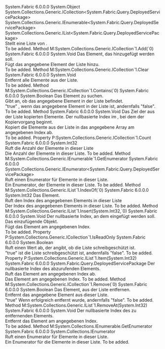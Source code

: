 <Type Name="DeployedServicePackageList" FullName="System.Fabric.Query.DeployedServicePackageList">
  <TypeSignature Language="C#" Value="public sealed class DeployedServicePackageList : System.Collections.Generic.ICollection&lt;System.Fabric.Query.DeployedServicePackage&gt;, System.Collections.Generic.IEnumerable&lt;System.Fabric.Query.DeployedServicePackage&gt;, System.Collections.Generic.IList&lt;System.Fabric.Query.DeployedServicePackage&gt;" />
  <TypeSignature Language="ILAsm" Value=".class public auto ansi sealed beforefieldinit DeployedServicePackageList extends System.Object implements class System.Collections.Generic.ICollection`1&lt;class System.Fabric.Query.DeployedServicePackage&gt;, class System.Collections.Generic.IEnumerable`1&lt;class System.Fabric.Query.DeployedServicePackage&gt;, class System.Collections.Generic.IList`1&lt;class System.Fabric.Query.DeployedServicePackage&gt;, class System.Collections.IEnumerable" />
  <TypeSignature Language="DocId" Value="T:System.Fabric.Query.DeployedServicePackageList" />
  <TypeSignature Language="VB.NET" Value="Public NotInheritable Class DeployedServicePackageList&#xA;Implements ICollection(Of DeployedServicePackage), IEnumerable(Of DeployedServicePackage), IList(Of DeployedServicePackage)" />
  <TypeSignature Language="F#" Value="type DeployedServicePackageList = class&#xA;    interface IList&lt;DeployedServicePackage&gt;&#xA;    interface ICollection&lt;DeployedServicePackage&gt;&#xA;    interface seq&lt;DeployedServicePackage&gt;&#xA;    interface IEnumerable" />
  <AssemblyInfo>
    <AssemblyName>System.Fabric</AssemblyName>
    <AssemblyVersion>6.0.0.0</AssemblyVersion>
  </AssemblyInfo>
  <Base>
    <BaseTypeName>System.Object</BaseTypeName>
  </Base>
  <Interfaces>
    <Interface>
      <InterfaceName>System.Collections.Generic.ICollection&lt;System.Fabric.Query.DeployedServicePackage&gt;</InterfaceName>
    </Interface>
    <Interface>
      <InterfaceName>System.Collections.Generic.IEnumerable&lt;System.Fabric.Query.DeployedServicePackage&gt;</InterfaceName>
    </Interface>
    <Interface>
      <InterfaceName>System.Collections.Generic.IList&lt;System.Fabric.Query.DeployedServicePackage&gt;</InterfaceName>
    </Interface>
  </Interfaces>
  <Docs>
    <summary>
      <para>Stellt eine Liste von <see cref="T:System.Fabric.Query.DeployedServicePackage" />.</para>
    </summary>
    <remarks>To be added.</remarks>
  </Docs>
  <Members>
    <Member MemberName="Add">
      <MemberSignature Language="C#" Value="public void Add (System.Fabric.Query.DeployedServicePackage item);" />
      <MemberSignature Language="ILAsm" Value=".method public hidebysig newslot virtual instance void Add(class System.Fabric.Query.DeployedServicePackage item) cil managed" />
      <MemberSignature Language="DocId" Value="M:System.Fabric.Query.DeployedServicePackageList.Add(System.Fabric.Query.DeployedServicePackage)" />
      <MemberSignature Language="VB.NET" Value="Public Sub Add (item As DeployedServicePackage)" />
      <MemberSignature Language="F#" Value="abstract member Add : System.Fabric.Query.DeployedServicePackage -&gt; unit&#xA;override this.Add : System.Fabric.Query.DeployedServicePackage -&gt; unit" Usage="deployedServicePackageList.Add item" />
      <MemberType>Method</MemberType>
      <Implements>
        <InterfaceMember>M:System.Collections.Generic.ICollection`1.Add(`0)</InterfaceMember>
      </Implements>
      <AssemblyInfo>
        <AssemblyName>System.Fabric</AssemblyName>
        <AssemblyVersion>6.0.0.0</AssemblyVersion>
      </AssemblyInfo>
      <ReturnValue>
        <ReturnType>System.Void</ReturnType>
      </ReturnValue>
      <Parameters>
        <Parameter Name="item" Type="System.Fabric.Query.DeployedServicePackage" />
      </Parameters>
      <Docs>
        <param name="item">
          <para>Das Element, das hinzugefügt werden soll.</para>
        </param>
        <summary>
          <para>Fügt das angegebene Element der Liste hinzu.</para>
        </summary>
        <remarks>To be added.</remarks>
      </Docs>
    </Member>
    <Member MemberName="Clear">
      <MemberSignature Language="C#" Value="public void Clear ();" />
      <MemberSignature Language="ILAsm" Value=".method public hidebysig newslot virtual instance void Clear() cil managed" />
      <MemberSignature Language="DocId" Value="M:System.Fabric.Query.DeployedServicePackageList.Clear" />
      <MemberSignature Language="VB.NET" Value="Public Sub Clear ()" />
      <MemberSignature Language="F#" Value="abstract member Clear : unit -&gt; unit&#xA;override this.Clear : unit -&gt; unit" Usage="deployedServicePackageList.Clear " />
      <MemberType>Method</MemberType>
      <Implements>
        <InterfaceMember>M:System.Collections.Generic.ICollection`1.Clear</InterfaceMember>
      </Implements>
      <AssemblyInfo>
        <AssemblyName>System.Fabric</AssemblyName>
        <AssemblyVersion>6.0.0.0</AssemblyVersion>
      </AssemblyInfo>
      <ReturnValue>
        <ReturnType>System.Void</ReturnType>
      </ReturnValue>
      <Parameters />
      <Docs>
        <summary>
          <para>Entfernt alle Elemente aus der Liste.</para>
        </summary>
        <remarks>To be added.</remarks>
      </Docs>
    </Member>
    <Member MemberName="Contains">
      <MemberSignature Language="C#" Value="public bool Contains (System.Fabric.Query.DeployedServicePackage item);" />
      <MemberSignature Language="ILAsm" Value=".method public hidebysig newslot virtual instance bool Contains(class System.Fabric.Query.DeployedServicePackage item) cil managed" />
      <MemberSignature Language="DocId" Value="M:System.Fabric.Query.DeployedServicePackageList.Contains(System.Fabric.Query.DeployedServicePackage)" />
      <MemberSignature Language="VB.NET" Value="Public Function Contains (item As DeployedServicePackage) As Boolean" />
      <MemberSignature Language="F#" Value="abstract member Contains : System.Fabric.Query.DeployedServicePackage -&gt; bool&#xA;override this.Contains : System.Fabric.Query.DeployedServicePackage -&gt; bool" Usage="deployedServicePackageList.Contains item" />
      <MemberType>Method</MemberType>
      <Implements>
        <InterfaceMember>M:System.Collections.Generic.ICollection`1.Contains(`0)</InterfaceMember>
      </Implements>
      <AssemblyInfo>
        <AssemblyName>System.Fabric</AssemblyName>
        <AssemblyVersion>6.0.0.0</AssemblyVersion>
      </AssemblyInfo>
      <ReturnValue>
        <ReturnType>System.Boolean</ReturnType>
      </ReturnValue>
      <Parameters>
        <Parameter Name="item" Type="System.Fabric.Query.DeployedServicePackage" />
      </Parameters>
      <Docs>
        <param name="item">
          <para>Das Element zu suchen.</para>
        </param>
        <summary>
          <para>Gibt an, ob das angegebene Element in der Liste befindet.</para>
        </summary>
        <returns>
          <para>
            <languageKeyword>"true"</languageKeyword> , wenn das angegebene Element in der Liste ist, andernfalls <languageKeyword>"false"</languageKeyword>.</para>
        </returns>
        <remarks>To be added.</remarks>
      </Docs>
    </Member>
    <Member MemberName="CopyTo">
      <MemberSignature Language="C#" Value="public void CopyTo (System.Fabric.Query.DeployedServicePackage[] array, int arrayIndex);" />
      <MemberSignature Language="ILAsm" Value=".method public hidebysig newslot virtual instance void CopyTo(class System.Fabric.Query.DeployedServicePackage[] array, int32 arrayIndex) cil managed" />
      <MemberSignature Language="DocId" Value="M:System.Fabric.Query.DeployedServicePackageList.CopyTo(System.Fabric.Query.DeployedServicePackage[],System.Int32)" />
      <MemberSignature Language="VB.NET" Value="Public Sub CopyTo (array As DeployedServicePackage(), arrayIndex As Integer)" />
      <MemberSignature Language="F#" Value="abstract member CopyTo : System.Fabric.Query.DeployedServicePackage[] * int -&gt; unit&#xA;override this.CopyTo : System.Fabric.Query.DeployedServicePackage[] * int -&gt; unit" Usage="deployedServicePackageList.CopyTo (array, arrayIndex)" />
      <MemberType>Method</MemberType>
      <AssemblyInfo>
        <AssemblyName>System.Fabric</AssemblyName>
        <AssemblyVersion>6.0.0.0</AssemblyVersion>
      </AssemblyInfo>
      <ReturnValue>
        <ReturnType>System.Void</ReturnType>
      </ReturnValue>
      <Parameters>
        <Parameter Name="array" Type="System.Fabric.Query.DeployedServicePackage[]" />
        <Parameter Name="arrayIndex" Type="System.Int32" />
      </Parameters>
      <Docs>
        <param name="array">
          <para>Das Ziel der aus der Liste kopierten Elemente.</para>
        </param>
        <param name="arrayIndex">
          <para>Der nullbasierte Index im <paramref name="array" />, bei dem der Kopiervorgang beginnt.</para>
        </param>
        <summary>
          <para>Kopiert die Elemente aus der Liste in das angegebene Array am angegebenen Index ab.</para>
        </summary>
        <remarks>To be added.</remarks>
      </Docs>
    </Member>
    <Member MemberName="Count">
      <MemberSignature Language="C#" Value="public int Count { get; }" />
      <MemberSignature Language="ILAsm" Value=".property instance int32 Count" />
      <MemberSignature Language="DocId" Value="P:System.Fabric.Query.DeployedServicePackageList.Count" />
      <MemberSignature Language="VB.NET" Value="Public ReadOnly Property Count As Integer" />
      <MemberSignature Language="F#" Value="member this.Count : int" Usage="System.Fabric.Query.DeployedServicePackageList.Count" />
      <MemberType>Property</MemberType>
      <Implements>
        <InterfaceMember>P:System.Collections.Generic.ICollection`1.Count</InterfaceMember>
      </Implements>
      <AssemblyInfo>
        <AssemblyName>System.Fabric</AssemblyName>
        <AssemblyVersion>6.0.0.0</AssemblyVersion>
      </AssemblyInfo>
      <ReturnValue>
        <ReturnType>System.Int32</ReturnType>
      </ReturnValue>
      <Docs>
        <summary>
          <para>Ruft die Anzahl der Elemente in dieser Liste</para>
        </summary>
        <value>
          <para>Die Anzahl der Elemente in dieser Liste.</para>
        </value>
        <remarks>To be added.</remarks>
      </Docs>
    </Member>
    <Member MemberName="GetEnumerator">
      <MemberSignature Language="C#" Value="public System.Collections.Generic.IEnumerator&lt;System.Fabric.Query.DeployedServicePackage&gt; GetEnumerator ();" />
      <MemberSignature Language="ILAsm" Value=".method public hidebysig newslot virtual instance class System.Collections.Generic.IEnumerator`1&lt;class System.Fabric.Query.DeployedServicePackage&gt; GetEnumerator() cil managed" />
      <MemberSignature Language="DocId" Value="M:System.Fabric.Query.DeployedServicePackageList.GetEnumerator" />
      <MemberSignature Language="VB.NET" Value="Public Function GetEnumerator () As IEnumerator(Of DeployedServicePackage)" />
      <MemberSignature Language="F#" Value="abstract member GetEnumerator : unit -&gt; System.Collections.Generic.IEnumerator&lt;System.Fabric.Query.DeployedServicePackage&gt;&#xA;override this.GetEnumerator : unit -&gt; System.Collections.Generic.IEnumerator&lt;System.Fabric.Query.DeployedServicePackage&gt;" Usage="deployedServicePackageList.GetEnumerator " />
      <MemberType>Method</MemberType>
      <Implements>
        <InterfaceMember>M:System.Collections.Generic.IEnumerable`1.GetEnumerator</InterfaceMember>
      </Implements>
      <AssemblyInfo>
        <AssemblyName>System.Fabric</AssemblyName>
        <AssemblyVersion>6.0.0.0</AssemblyVersion>
      </AssemblyInfo>
      <ReturnValue>
        <ReturnType>System.Collections.Generic.IEnumerator&lt;System.Fabric.Query.DeployedServicePackage&gt;</ReturnType>
      </ReturnValue>
      <Parameters />
      <Docs>
        <summary>
          <para>Ruft einen Enumerator für Elemente in dieser Liste.</para>
        </summary>
        <returns>
          <para>Ein Enumerator, der Elemente in dieser Liste.</para>
        </returns>
        <remarks>To be added.</remarks>
      </Docs>
    </Member>
    <Member MemberName="IndexOf">
      <MemberSignature Language="C#" Value="public int IndexOf (System.Fabric.Query.DeployedServicePackage item);" />
      <MemberSignature Language="ILAsm" Value=".method public hidebysig newslot virtual instance int32 IndexOf(class System.Fabric.Query.DeployedServicePackage item) cil managed" />
      <MemberSignature Language="DocId" Value="M:System.Fabric.Query.DeployedServicePackageList.IndexOf(System.Fabric.Query.DeployedServicePackage)" />
      <MemberSignature Language="VB.NET" Value="Public Function IndexOf (item As DeployedServicePackage) As Integer" />
      <MemberSignature Language="F#" Value="abstract member IndexOf : System.Fabric.Query.DeployedServicePackage -&gt; int&#xA;override this.IndexOf : System.Fabric.Query.DeployedServicePackage -&gt; int" Usage="deployedServicePackageList.IndexOf item" />
      <MemberType>Method</MemberType>
      <Implements>
        <InterfaceMember>M:System.Collections.Generic.IList`1.IndexOf(`0)</InterfaceMember>
      </Implements>
      <AssemblyInfo>
        <AssemblyName>System.Fabric</AssemblyName>
        <AssemblyVersion>6.0.0.0</AssemblyVersion>
      </AssemblyInfo>
      <ReturnValue>
        <ReturnType>System.Int32</ReturnType>
      </ReturnValue>
      <Parameters>
        <Parameter Name="item" Type="System.Fabric.Query.DeployedServicePackage" />
      </Parameters>
      <Docs>
        <param name="item">
          <para>Das Element.</para>
        </param>
        <summary>
          <para>Ruft den Index des angegebenen Elements in dieser Liste</para>
        </summary>
        <returns>
          <para>Der Index des angegebenen Elements in dieser Liste.</para>
        </returns>
        <remarks>To be added.</remarks>
      </Docs>
    </Member>
    <Member MemberName="Insert">
      <MemberSignature Language="C#" Value="public void Insert (int index, System.Fabric.Query.DeployedServicePackage item);" />
      <MemberSignature Language="ILAsm" Value=".method public hidebysig newslot virtual instance void Insert(int32 index, class System.Fabric.Query.DeployedServicePackage item) cil managed" />
      <MemberSignature Language="DocId" Value="M:System.Fabric.Query.DeployedServicePackageList.Insert(System.Int32,System.Fabric.Query.DeployedServicePackage)" />
      <MemberSignature Language="VB.NET" Value="Public Sub Insert (index As Integer, item As DeployedServicePackage)" />
      <MemberSignature Language="F#" Value="abstract member Insert : int * System.Fabric.Query.DeployedServicePackage -&gt; unit&#xA;override this.Insert : int * System.Fabric.Query.DeployedServicePackage -&gt; unit" Usage="deployedServicePackageList.Insert (index, item)" />
      <MemberType>Method</MemberType>
      <Implements>
        <InterfaceMember>M:System.Collections.Generic.IList`1.Insert(System.Int32,`0)</InterfaceMember>
      </Implements>
      <AssemblyInfo>
        <AssemblyName>System.Fabric</AssemblyName>
        <AssemblyVersion>6.0.0.0</AssemblyVersion>
      </AssemblyInfo>
      <ReturnValue>
        <ReturnType>System.Void</ReturnType>
      </ReturnValue>
      <Parameters>
        <Parameter Name="index" Type="System.Int32" />
        <Parameter Name="item" Type="System.Fabric.Query.DeployedServicePackage" />
      </Parameters>
      <Docs>
        <param name="index">
          <para>Der nullbasierte Index, an dem <paramref name="item" /> eingefügt werden soll.</para>
        </param>
        <param name="item">
          <para>Das einzufügende Objekt.</para>
        </param>
        <summary>
          <para>Fügt das Element am angegebenen Index.</para>
        </summary>
        <remarks>To be added.</remarks>
      </Docs>
    </Member>
    <Member MemberName="IsReadOnly">
      <MemberSignature Language="C#" Value="public bool IsReadOnly { get; }" />
      <MemberSignature Language="ILAsm" Value=".property instance bool IsReadOnly" />
      <MemberSignature Language="DocId" Value="P:System.Fabric.Query.DeployedServicePackageList.IsReadOnly" />
      <MemberSignature Language="VB.NET" Value="Public ReadOnly Property IsReadOnly As Boolean" />
      <MemberSignature Language="F#" Value="member this.IsReadOnly : bool" Usage="System.Fabric.Query.DeployedServicePackageList.IsReadOnly" />
      <MemberType>Property</MemberType>
      <Implements>
        <InterfaceMember>P:System.Collections.Generic.ICollection`1.IsReadOnly</InterfaceMember>
      </Implements>
      <AssemblyInfo>
        <AssemblyName>System.Fabric</AssemblyName>
        <AssemblyVersion>6.0.0.0</AssemblyVersion>
      </AssemblyInfo>
      <ReturnValue>
        <ReturnType>System.Boolean</ReturnType>
      </ReturnValue>
      <Docs>
        <summary>
          <para>Ruft einen Wert ab, der angibt, ob die Liste schreibgeschützt ist.</para>
        </summary>
        <value>
          <para>
            <languageKeyword>"true"</languageKeyword> ist die Liste schreibgeschützt ist, andernfalls <languageKeyword>"false"</languageKeyword>.</para>
        </value>
        <remarks>To be added.</remarks>
      </Docs>
    </Member>
    <Member MemberName="Item">
      <MemberSignature Language="C#" Value="public System.Fabric.Query.DeployedServicePackage this[int index] { get; set; }" />
      <MemberSignature Language="ILAsm" Value=".property instance class System.Fabric.Query.DeployedServicePackage Item(int32)" />
      <MemberSignature Language="DocId" Value="P:System.Fabric.Query.DeployedServicePackageList.Item(System.Int32)" />
      <MemberSignature Language="VB.NET" Value="Default Public Property Item(index As Integer) As DeployedServicePackage" />
      <MemberSignature Language="F#" Value="member this.Item(int) : System.Fabric.Query.DeployedServicePackage with get, set" Usage="System.Fabric.Query.DeployedServicePackageList.Item" />
      <MemberType>Property</MemberType>
      <Implements>
        <InterfaceMember>P:System.Collections.Generic.IList`1.Item(System.Int32)</InterfaceMember>
      </Implements>
      <AssemblyInfo>
        <AssemblyName>System.Fabric</AssemblyName>
        <AssemblyVersion>6.0.0.0</AssemblyVersion>
      </AssemblyInfo>
      <ReturnValue>
        <ReturnType>System.Fabric.Query.DeployedServicePackage</ReturnType>
      </ReturnValue>
      <Parameters>
        <Parameter Name="index" Type="System.Int32" />
      </Parameters>
      <Docs>
        <param name="index">
          <para>Der nullbasierte Index des abzurufenden Elements.</para>
        </param>
        <summary>
          <para>Ruft das Element am angegebenen Index ab.</para>
        </summary>
        <value>
          <para>Das Element am angegebenen Index.</para>
        </value>
        <remarks>To be added.</remarks>
      </Docs>
    </Member>
    <Member MemberName="Remove">
      <MemberSignature Language="C#" Value="public bool Remove (System.Fabric.Query.DeployedServicePackage item);" />
      <MemberSignature Language="ILAsm" Value=".method public hidebysig newslot virtual instance bool Remove(class System.Fabric.Query.DeployedServicePackage item) cil managed" />
      <MemberSignature Language="DocId" Value="M:System.Fabric.Query.DeployedServicePackageList.Remove(System.Fabric.Query.DeployedServicePackage)" />
      <MemberSignature Language="VB.NET" Value="Public Function Remove (item As DeployedServicePackage) As Boolean" />
      <MemberSignature Language="F#" Value="abstract member Remove : System.Fabric.Query.DeployedServicePackage -&gt; bool&#xA;override this.Remove : System.Fabric.Query.DeployedServicePackage -&gt; bool" Usage="deployedServicePackageList.Remove item" />
      <MemberType>Method</MemberType>
      <Implements>
        <InterfaceMember>M:System.Collections.Generic.ICollection`1.Remove(`0)</InterfaceMember>
      </Implements>
      <AssemblyInfo>
        <AssemblyName>System.Fabric</AssemblyName>
        <AssemblyVersion>6.0.0.0</AssemblyVersion>
      </AssemblyInfo>
      <ReturnValue>
        <ReturnType>System.Boolean</ReturnType>
      </ReturnValue>
      <Parameters>
        <Parameter Name="item" Type="System.Fabric.Query.DeployedServicePackage" />
      </Parameters>
      <Docs>
        <param name="item">
          <para>Das Element, aus der Liste entfernen.</para>
        </param>
        <summary>
          <para>Entfernt das angegebene Element aus dieser Liste.</para>
        </summary>
        <returns>
          <para>
            <languageKeyword>"true"</languageKeyword> Wenn erfolgreich entfernt wurde, andernfalls <languageKeyword>"false"</languageKeyword>.</para>
        </returns>
        <remarks>To be added.</remarks>
      </Docs>
    </Member>
    <Member MemberName="RemoveAt">
      <MemberSignature Language="C#" Value="public void RemoveAt (int index);" />
      <MemberSignature Language="ILAsm" Value=".method public hidebysig newslot virtual instance void RemoveAt(int32 index) cil managed" />
      <MemberSignature Language="DocId" Value="M:System.Fabric.Query.DeployedServicePackageList.RemoveAt(System.Int32)" />
      <MemberSignature Language="VB.NET" Value="Public Sub RemoveAt (index As Integer)" />
      <MemberSignature Language="F#" Value="abstract member RemoveAt : int -&gt; unit&#xA;override this.RemoveAt : int -&gt; unit" Usage="deployedServicePackageList.RemoveAt index" />
      <MemberType>Method</MemberType>
      <Implements>
        <InterfaceMember>M:System.Collections.Generic.IList`1.RemoveAt(System.Int32)</InterfaceMember>
      </Implements>
      <AssemblyInfo>
        <AssemblyName>System.Fabric</AssemblyName>
        <AssemblyVersion>6.0.0.0</AssemblyVersion>
      </AssemblyInfo>
      <ReturnValue>
        <ReturnType>System.Void</ReturnType>
      </ReturnValue>
      <Parameters>
        <Parameter Name="index" Type="System.Int32" />
      </Parameters>
      <Docs>
        <param name="index">
          <para>Der nullbasierte Index des zu entfernenden Elements.</para>
        </param>
        <summary>
          <para>Entfernt das Element am angegebenen Index.</para>
        </summary>
        <remarks>To be added.</remarks>
      </Docs>
    </Member>
    <Member MemberName="System.Collections.IEnumerable.GetEnumerator">
      <MemberSignature Language="C#" Value="System.Collections.IEnumerator IEnumerable.GetEnumerator ();" />
      <MemberSignature Language="ILAsm" Value=".method hidebysig newslot virtual instance class System.Collections.IEnumerator System.Collections.IEnumerable.GetEnumerator() cil managed" />
      <MemberSignature Language="DocId" Value="M:System.Fabric.Query.DeployedServicePackageList.System#Collections#IEnumerable#GetEnumerator" />
      <MemberSignature Language="VB.NET" Value="Function GetEnumerator () As IEnumerator Implements IEnumerable.GetEnumerator" />
      <MemberType>Method</MemberType>
      <Implements>
        <InterfaceMember>M:System.Collections.IEnumerable.GetEnumerator</InterfaceMember>
      </Implements>
      <AssemblyInfo>
        <AssemblyName>System.Fabric</AssemblyName>
        <AssemblyVersion>6.0.0.0</AssemblyVersion>
      </AssemblyInfo>
      <ReturnValue>
        <ReturnType>System.Collections.IEnumerator</ReturnType>
      </ReturnValue>
      <Parameters />
      <Docs>
        <summary>
          <para>Ruft einen Enumerator für Elemente in dieser Liste.</para>
        </summary>
        <returns>
          <para>Ein Enumerator für die Elemente in dieser Liste.</para>
        </returns>
        <remarks>To be added.</remarks>
      </Docs>
    </Member>
  </Members>
</Type>